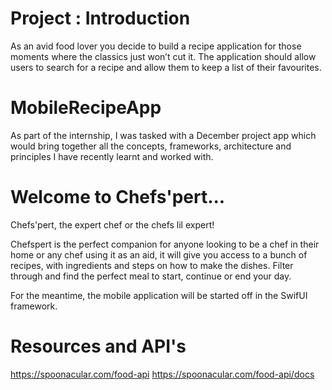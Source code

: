 # Project : Introduction
As an avid food lover you decide to build a recipe application for those moments where the classics just won’t cut it. The application should allow users to search for a recipe and allow them to keep a list of their favourites.

# MobileRecipeApp
As part of the internship, I was tasked with a December project app which would bring together all the concepts, frameworks, architecture and principles I have recently learnt and worked with.

# Welcome to Chefs'pert... 
Chefs'pert, the expert chef or the chefs lil expert!

Chefspert is the perfect companion for anyone looking to be a chef in their home or any chef using it as an aid, it will give you access to a bunch
of recipes, with ingredients and steps on how to make the dishes. 
Filter through and find the perfect meal to start, continue or end your day.

For the meantime, the mobile application will be started off in the SwifUI framework. 


# Resources and API's
https://spoonacular.com/food-api
https://spoonacular.com/food-api/docs
